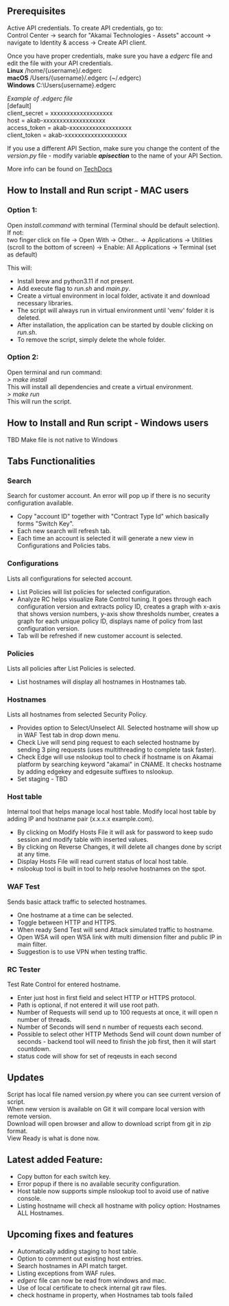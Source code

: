 ## Prerequisites 
Active API credentials. To create API credentials, go to:<br>
Control Center -> search for "Akamai Technologies - Assets" account -> navigate to Identity & access -> Create API client.

Once you have proper credentials, make sure you have a _edgerc_ file and edit the file with your API credentials.<br>
**Linux** /home/{username}/.edgerc<br>
**macOS** /Users/{username}/.edgerc (~/.edgerc)<br>
**Windows** C:\Users\{username}\.edgerc<br>

_Example of .edgerc file_<br>
[default]<br>
client_secret = xxxxxxxxxxxxxxxxxxx<br>
host = akab-xxxxxxxxxxxxxxxxxxx<br>
access_token = akab-xxxxxxxxxxxxxxxxxxx<br>
client_token = akab-xxxxxxxxxxxxxxxxxxx<br>

If you use a different API Section, make sure you change the content of the _version.py_ file - modify variable ___apisection___ to the name of your API Section.

More info can be found on  [TechDocs](https://techdocs.akamai.com/developer/docs/set-up-authentication-credentials)


## How to Install and Run script - MAC users 
### Option 1:
Open _install.command_ with terminal (Terminal should be default selection). If not:<br>
two finger click on file -> Open With -> Other… -> Applications -> Utilities (scroll to the bottom of screen) -> Enable: All Applications -> Terminal (set as default)

This will:
- Install brew and python3.11 if not present.
- Add execute flag to _run.sh_ and _main.py_.
- Create a virtual environment in local folder, activate it and download necessary libraries.
- The script will always run in virtual environment until 'venv' folder it is deleted.
- After installation, the application can be started by double clicking on _run.sh_.
- To remove the script, simply delete the whole folder.

### Option 2:
Open terminal and run command:<br>
_> make install_<br>
This will install all dependencies and create a virtual environment.<br>
_> make run_<br>
This will run the script.

## How to Install and Run script - Windows users 
TBD 
Make file is not native to Windows

## Tabs Functionalities 
### Search
Search for customer account. An error will pop up if there is no security configuration available.
* Copy "account ID" together with "Contract Type Id" which basically forms "Switch Key".
* Each new search will refresh tab.
* Each time an account is selected it will generate a new view in Configurations and Policies tabs.

### Configurations
Lists all configurations for selected account.
* List Policies will list policies for selected configuration.
* Analyze RC helps visualize Rate Control tuning. It goes through each configuration version and extracts policy ID, creates a graph with x-axis that shows version numbers, y-axis show thresholds number, creates a graph for each unique policy ID, displays name of policy from last configuration version.
* Tab will be refreshed if new customer account is selected.

### Policies
Lists all policies after List Policies is selected.
* List hostnames will display all hostnames in Hostnames tab.

### Hostnames
Lists all hostnames from selected Security Policy. 
* Provides option to Select/Unselect All. Selected hostname will show up in WAF Test tab in drop down menu.
* Check Live will send ping request to each selected hostname by sending 3 ping requests (uses multithreading to complete task faster).
* Check Edge will use nslookup tool to check if hostname is on Akamai platform by searching keyword "akamai" in CNAME. It checks hostname by adding edgekey and edgesuite suffixes to nslookup.
* Set staging - TBD

### Host table 
Internal tool that helps manage local host table. Modify local host table by adding IP and hostname pair (x.x.x.x example.com).
* By clicking on Modify Hosts File it will ask for password to keep sudo session and modify table with inserted values.
* By clicking on Reverse Changes, it will delete all changes done by script at any time.
* Display Hosts File will read current status of local host table.
* nslookup tool is built in tool to help resolve hostnames on the spot. 

### WAF Test 
Sends basic attack traffic to selected hostnames. 
* One hostname at a time can be selected. 
* Toggle between HTTP and HTTPS. 
* When ready Send Test will send Attack simulated traffic to hostname.
* Open WSA will open WSA link with multi dimension filter and public IP in main filter. 
* Suggestion is to use VPN when testing traffic.

### RC Tester 
Test Rate Control for entered hostname. 
* Enter just host in first field and select HTTP or HTTPS protocol. 
* Path is optional, if not entered it will use root path. 
* Number of Requests will send up to 100 requests at once, it will open n number of threads.
* Number of Seconds will send n number of requests each second. 
* Possible to select other HTTP Methods Send will count down number of seconds - backend tool will need to finish the job first, then it will start countdown.
* status code will show for set of reqeusts in each second

## Updates 
Script has local file named version.py where you can see current version of script.<br>
When new version is available on Git it will compare local version with remote version.<br>
Download will open browser and allow to download script from git in zip format.<br>
View Ready is what is done now.


## Latest added Feature:
* Copy button for each switch key.
* Error popup if there is no available security configuration.
* Host table now supports simple nslookup tool to avoid use of native console.
* Listing hostname will check all hostname with policy option: Hostnames ALL Hostnames.

## Upcoming fixes and features 
* Automatically adding staging to host table.
* Option to comment out existing host entries.
* Search hostnames in API match target.
* Listing exceptions from WAF rules.
* _edgerc_ file can now be read from windows and mac.
* Use of local certificate to check internal git raw files.
* check hostname in property, when Hostnames tab tools failed
